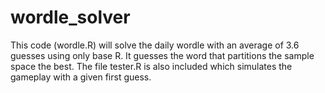 # wordle_solver
This code (wordle.R) will solve the daily wordle with an average of 3.6 guesses using only base R. It guesses the word that partitions the sample space the best. The file tester.R is also included which simulates the gameplay with a given first guess.
